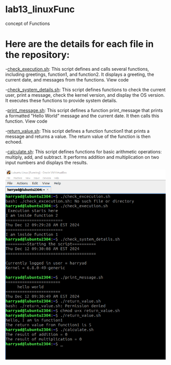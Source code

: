 # lab13_linuxFunc
concept of  Functions

# Here are the details for each file in the repository:

-[check_execution.sh](check_execution.sh): This script defines and calls several functions, including greetings, function1, and function2. It displays a greeting, the current date, and messages from the functions.
View code

-[check_system_details.sh](check_system_details.sh): This script defines functions to check the current user, print a message, check the kernel version, and display the OS version. It executes these functions to provide system details.


-[print_message.sh](print_message.sh): This script defines a function print_message that prints a formatted "Hello World" message and the current date. It then calls this function. View code

-[return_value.sh](return_value.sh): This script defines a function function1 that prints a message and returns a value. The return value of the function is then echoed.


-[calculate.sh](calculate.sh): This script defines functions for basic arithmetic operations: multiply, add, and subtract. It performs addition and multiplication on two input numbers and displays the results.

![output](Lab13Picture1.png)

